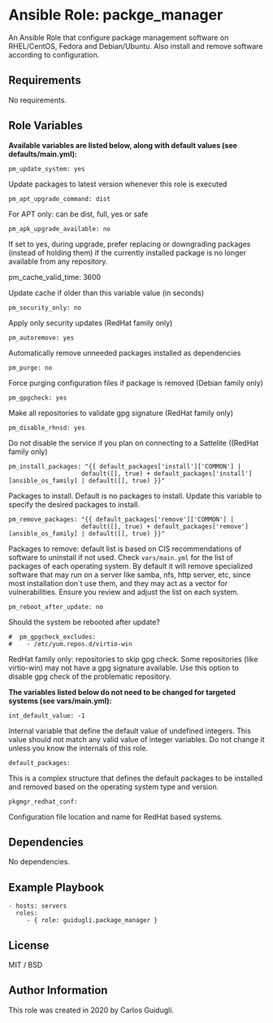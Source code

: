 Ansible Role: packge_manager
=========

An Ansible Role that configure package management software on RHEL/CentOS, Fedora and Debian/Ubuntu. Also install and remove software according to configuration.

Requirements
------------

No requirements.

Role Variables
--------------

**Available variables are listed below, along with default values (see defaults/main.yml):**

    pm_update_system: yes

Update packages to latest version whenever this role is executed

    pm_apt_upgrade_command: dist

For APT only: can be dist, full, yes or safe

    pm_apk_upgrade_available: no

If set to yes, during upgrade, prefer replacing or downgrading packages (instead of holding them) if the currently installed package is no longer available from any repository.

pm_cache_valid_time: 3600

Update cache if older than this variable value (in seconds)

    pm_security_only: no

Apply only security updates (RedHat family only)

    pm_autoremove: yes

Automatically remove unneeded packages installed as dependencies

    pm_purge: no

Force purging configuration files if package is removed (Debian family only)

    pm_gpgcheck: yes

Make all repositories to validate gpg signature (RedHat family only)

    pm_disable_rhnsd: yes

Do not disable the service if you plan on connecting to a Sattelite ((RedHat family only)

    pm_install_packages: "{{ default_packages['install']['COMMON'] |
                        default([], true) + default_packages['install'][ansible_os_family] | default([], true) }}"

Packages to install. Default is no packages to install. Update this variable to specify the desired packages to install.

    pm_remove_packages: "{{ default_packages['remove']['COMMON'] |
                        default([], true) + default_packages['remove'][ansible_os_family] | default([], true) }}"

Packages to remove: default list is based on CIS recommendations of software to uninstall if not used. Check `vars/main.yml` for the list of packages of each operating system. By default it will remove specialized software that may run on a server like samba, nfs, http server, etc, since most installation don´t use them, and they may act as a vector for vulnerabilities. Ensure you review and adjust the list on each system.

    pm_reboot_after_update: no

Should the system be rebooted after update?

    #  pm_gpgcheck_excludes:
    #    - /etc/yum.repos.d/virtio-win

RedHat family only: repositories to skip gpg check. Some repositories (like virtio-win) may not have a gpg signature available. Use this option to disable gpg check of the problematic repository.

**The variables listed below do not need to be changed for targeted systems (see vars/main.yml):**

    int_default_value: -1

Internal variable that define the default value of undefined integers. This value should not match any valid value of integer variables. Do not change it unless you know the internals of this role.

    default_packages:

This is a complex structure that defines the default packages to be installed and removed based on the operating system type and version.

    pkgmgr_redhat_conf:

Configuration file location and name for RedHat based systems.

Dependencies
------------

No dependencies.

Example Playbook
----------------

    - hosts: servers
      roles:
         - { role: guidugli.package_manager }

License
-------

MIT / BSD

Author Information
------------------

This role was created in 2020 by Carlos Guidugli.
